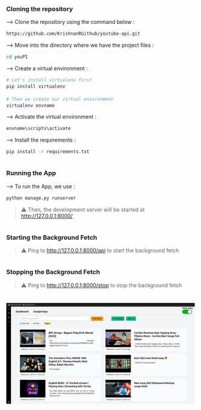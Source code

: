 ### Cloning the repository

--> Clone the repository using the command below :
```bash
https://github.com/KrishnanRGithub/youtube-api.git

```

--> Move into the directory where we have the project files : 
```bash
cd youPI

```

--> Create a virtual environment :
```bash
# Let's install virtualenv first
pip install virtualenv

# Then we create our virtual environment
virtualenv envname

```

--> Activate the virtual environment :
```bash
envname\scripts\activate

```

--> Install the requirements :
```bash
pip install -r requirements.txt

```

#

### Running the App

--> To run the App, we use :
```bash
python manage.py runserver

```

> ⚠ Then, the development server will be started at http://127.0.0.1:8000/

#


### Starting the Background Fetch

> ⚠ Ping to http://127.0.0.1:8000/api to start the background fetch

#


### Stopping the Background Fetch

> ⚠ Ping to http://127.0.0.1:8000/stop to stop the background fetch

#

![This is Dashboard](youPI/static/images/Dashboard.png)

